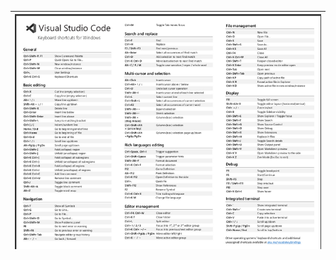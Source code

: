 | ![images/vs-code.png](images/vs-code.png) |
| --------------------------------------------------------------- |
